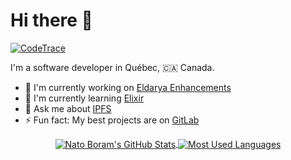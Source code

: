 # Hi there 👋

<!--
**NatoBoram/NatoBoram** is a ✨ _special_ ✨ repository because its `README.md` (this file) appears on your GitHub profile.

Here are some ideas to get you started:

- 🔭 I'm currently working on ...
- 🌱 I'm currently learning ...
- 👯 I'm looking to collaborate on ...
- 🤔 I'm looking for help with ...
- 💬 Ask me about ...
- 📫 How to reach me: ...
- 😄 Pronouns: ...
- ⚡ Fun fact: ...
-->

[![CodeTrace](https://codetrace.com/widget/NatoBoram)](https://codetrace.com/users/NatoBoram)

I'm a software developer in Québec, 🇨🇦 Canada.

- 🔭 I'm currently working on [Eldarya Enhancements](https://gitlab.com/NatoBoram/eldarya-enhancements)
- 🌱 I'm currently learning [Elixir](https://elixir-lang.org/)
- 💬 Ask me about [IPFS](https://github.com/ipfs/go-ipfs/)
- ⚡ Fun fact: My best projects are on [GitLab](https://gitlab.com/NatoBoram)

<div style="text-align: center">
  <a
    href="https://github.com/anuraghazra/github-readme-stats#github-stats-card"
  >
    <img
      align="center"
      alt="Nato Boram's GitHub Stats"
      src="https://github-readme-stats.vercel.app/api?username=NatoBoram&count_private=true&show_icons=true&theme=nord&hide_border=true"
    />
  </a>
  <a
    href="https://github.com/anuraghazra/github-readme-stats#top-languages-card"
  >
    <img
      align="center"
      alt="Most Used Languages"
      src="https://github-readme-stats.vercel.app/api/top-langs/?username=NatoBoram&theme=nord&hide=java,lua,visual%20basic,xslt&layout=compact&langs_count=6&hide_border=true"
    />
  </a>
</div>
